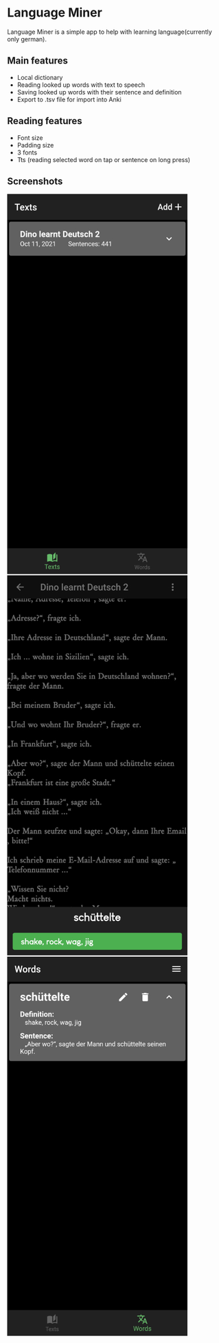# Language Miner

Language Miner is a simple app to help with learning language(currently only german).

## Main features

* Local dictionary
* Reading looked up words with text to speech
* Saving looked up words with their sentence and definition
* Export to .tsv file for import into Anki

## Reading features

* Font size
* Padding size
* 3 fonts
* Tts (reading selected word on tap or sentence on long press)

## Screenshots

![App in texts view](screenshots/Screenshot1.jpg)
![App after look up](screenshots/Screenshot2.jpg)
![App in words view](screenshots/Screenshot3.jpg)



